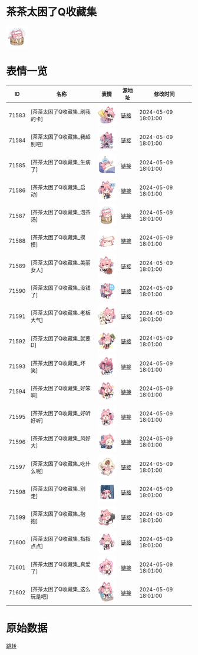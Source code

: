 # 茶茶太困了Q收藏集

<img src="./cover.png" height="60" alt="cover" />

# 表情一览

|ID|名称|表情|源地址|修改时间|
|----|----|----|----|----|
|71583|[茶茶太困了Q收藏集_刷我的卡]|<img src="./pic/071583_%5B茶茶太困了Q收藏集_刷我的卡%5D.png" height="60" alt="刷我的卡"/>|[链接](https://i0.hdslb.com/bfs/garb/35ea5fd8cf047e3372fb366ba97386f34e2c0251.png)|2024-05-09 18:01:00|
|71584|[茶茶太困了Q收藏集_我超别吧]|<img src="./pic/071584_%5B茶茶太困了Q收藏集_我超别吧%5D.png" height="60" alt="我超别吧"/>|[链接](https://i0.hdslb.com/bfs/garb/6e1fb43f56bbec880dad3888a7eca4d1bcb5290f.png)|2024-05-09 18:01:00|
|71585|[茶茶太困了Q收藏集_生病了]|<img src="./pic/071585_%5B茶茶太困了Q收藏集_生病了%5D.png" height="60" alt="生病了"/>|[链接](https://i0.hdslb.com/bfs/garb/f10d176b1918583d2278b308f3318fd0c288bf98.png)|2024-05-09 18:01:00|
|71586|[茶茶太困了Q收藏集_启动]|<img src="./pic/071586_%5B茶茶太困了Q收藏集_启动%5D.png" height="60" alt="启动"/>|[链接](https://i0.hdslb.com/bfs/garb/a029886ee9979c69eac2f128cd34fc0525848470.png)|2024-05-09 18:01:00|
|71587|[茶茶太困了Q收藏集_泡茶汤]|<img src="./pic/071587_%5B茶茶太困了Q收藏集_泡茶汤%5D.png" height="60" alt="泡茶汤"/>|[链接](https://i0.hdslb.com/bfs/garb/560fefb997c4b1417d853042dd3355e074dbc8d1.png)|2024-05-09 18:01:00|
|71588|[茶茶太困了Q收藏集_摸摸]|<img src="./pic/071588_%5B茶茶太困了Q收藏集_摸摸%5D.png" height="60" alt="摸摸"/>|[链接](https://i0.hdslb.com/bfs/garb/b1cc078a20734486bb28d136005792e65fdd0850.png)|2024-05-09 18:01:00|
|71589|[茶茶太困了Q收藏集_美丽女人]|<img src="./pic/071589_%5B茶茶太困了Q收藏集_美丽女人%5D.png" height="60" alt="美丽女人"/>|[链接](https://i0.hdslb.com/bfs/garb/9a504f53c60a61724bd10157481ca838a8a987a9.png)|2024-05-09 18:01:00|
|71590|[茶茶太困了Q收藏集_没钱了]|<img src="./pic/071590_%5B茶茶太困了Q收藏集_没钱了%5D.png" height="60" alt="没钱了"/>|[链接](https://i0.hdslb.com/bfs/garb/3de14e3ddc7d21fe1c6a2d098ee239961d25b3bd.png)|2024-05-09 18:01:00|
|71591|[茶茶太困了Q收藏集_老板大气]|<img src="./pic/071591_%5B茶茶太困了Q收藏集_老板大气%5D.png" height="60" alt="老板大气"/>|[链接](https://i0.hdslb.com/bfs/garb/1e80c4d83c7d573b67dc9b47b9aff748411c0a4c.png)|2024-05-09 18:01:00|
|71592|[茶茶太困了Q收藏集_就要D]|<img src="./pic/071592_%5B茶茶太困了Q收藏集_就要D%5D.png" height="60" alt="就要D"/>|[链接](https://i0.hdslb.com/bfs/garb/438dda1e9c342eefc9fe5aa5cbe1ac51529c0434.png)|2024-05-09 18:01:00|
|71593|[茶茶太困了Q收藏集_坏笑]|<img src="./pic/071593_%5B茶茶太困了Q收藏集_坏笑%5D.png" height="60" alt="坏笑"/>|[链接](https://i0.hdslb.com/bfs/garb/a451a818b421d2249476a1ec5134649935c78f2f.png)|2024-05-09 18:01:00|
|71594|[茶茶太困了Q收藏集_好笨啊]|<img src="./pic/071594_%5B茶茶太困了Q收藏集_好笨啊%5D.png" height="60" alt="好笨啊"/>|[链接](https://i0.hdslb.com/bfs/garb/56a819b45013d293a1607774dd83c1d8c405470a.png)|2024-05-09 18:01:00|
|71595|[茶茶太困了Q收藏集_好听好听]|<img src="./pic/071595_%5B茶茶太困了Q收藏集_好听好听%5D.png" height="60" alt="好听好听"/>|[链接](https://i0.hdslb.com/bfs/garb/33e581f3c220154e257c2990a3d60128f58a78d8.png)|2024-05-09 18:01:00|
|71596|[茶茶太困了Q收藏集_风好大]|<img src="./pic/071596_%5B茶茶太困了Q收藏集_风好大%5D.png" height="60" alt="风好大"/>|[链接](https://i0.hdslb.com/bfs/garb/6a3a7a20c4f00f3e43303d9a232f9bc8c2baba2a.png)|2024-05-09 18:01:00|
|71597|[茶茶太困了Q收藏集_吃什么呢]|<img src="./pic/071597_%5B茶茶太困了Q收藏集_吃什么呢%5D.png" height="60" alt="吃什么呢"/>|[链接](https://i0.hdslb.com/bfs/garb/730d1017ef90c8db0ff1765f64e033b32d44ed4f.png)|2024-05-09 18:01:00|
|71598|[茶茶太困了Q收藏集_别走]|<img src="./pic/071598_%5B茶茶太困了Q收藏集_别走%5D.png" height="60" alt="别走"/>|[链接](https://i0.hdslb.com/bfs/garb/f366c4ca5829581a9cf17e72f177869c118d1b50.png)|2024-05-09 18:01:00|
|71599|[茶茶太困了Q收藏集_抱抱]|<img src="./pic/071599_%5B茶茶太困了Q收藏集_抱抱%5D.png" height="60" alt="抱抱"/>|[链接](https://i0.hdslb.com/bfs/garb/fb081ab9fa7672ee5164351102bf3072b84a223d.png)|2024-05-09 18:01:00|
|71600|[茶茶太困了Q收藏集_指指点点]|<img src="./pic/071600_%5B茶茶太困了Q收藏集_指指点点%5D.png" height="60" alt="指指点点"/>|[链接](https://i0.hdslb.com/bfs/garb/0f67f72ae5ad1d4384999acce7f841efadf4167f.png)|2024-05-09 18:01:00|
|71601|[茶茶太困了Q收藏集_真爱了]|<img src="./pic/071601_%5B茶茶太困了Q收藏集_真爱了%5D.png" height="60" alt="真爱了"/>|[链接](https://i0.hdslb.com/bfs/garb/cce59a8e16d267ec2615336790e97700b570819b.png)|2024-05-09 18:01:00|
|71602|[茶茶太困了Q收藏集_这么玩是吧]|<img src="./pic/071602_%5B茶茶太困了Q收藏集_这么玩是吧%5D.png" height="60" alt="这么玩是吧"/>|[链接](https://i0.hdslb.com/bfs/garb/b272e02e61f39ad54d817b1fd9536e63471f8b1e.png)|2024-05-09 18:01:00|

# 原始数据

[跳转](./raw.json)

